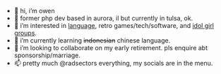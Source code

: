 * 👋 hi, i’m owen
* 🏢 former php dev based in aurora, il but currently in tulsa, ok.
* 👀 i’m interested in [language](https://www.duolingo.com/profile/radsectors), retro games/tech/software, and [idol girl groups](https://www.last.fm/user/radsectors).
* 🌱 i’m currently learning ~~indonesian~~ chinese language.
* 💞️ i’m looking to collaborate on my early retirement. pls enquire abt sponsorship/marriage.
* 📫 pretty much @radsectors everything, my socials are in the menu.
